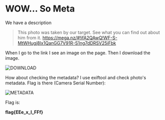 # WOW... So Meta

We have a description

> This photo was taken by our target. See what you can find out about him from it. https://mega.nz/#!ifA2QAwQ!WF-S-MtWHugj8lx1QanGG7V91R-S1ng7dDRSV25iFbk

When I go to the link I see an image on the page. Then I download the image.

![DOWNLOAD](https://github.com/tunahan994/ctf-learn-writeups/edit/main/Writeups/WOW%20-%20So%20Meta/img/mega.png)

How about checking the metadata? I use exiftool and check photo's metadata. Flag is there (Camera Serial Number):

![METADATA](https://github.com/tunahan994/ctf-learn-writeups/edit/main/Writeups/WOW%20-%20So%20Meta/img/exif.png)

Flag is:

**flag{EEe_x_I_FFf}**
